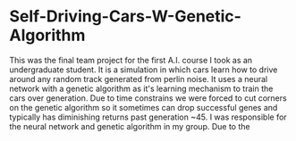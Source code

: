 # Self-Driving-Cars-W-Genetic-Algorithm
This was the final team project for the first A.I. course I took as an undergraduate student. It is a simulation in which cars learn how to drive around any random track generated from perlin noise. It uses a neural network with a genetic algorithm as it's learning mechanism to train the cars over generation. Due to time constrains we were forced to cut corners on the genetic algorithm so it sometimes can drop successful genes and typically has diminishing returns past generation ~45. I was responsible for the neural network and genetic algorithm in my group. Due to the 
